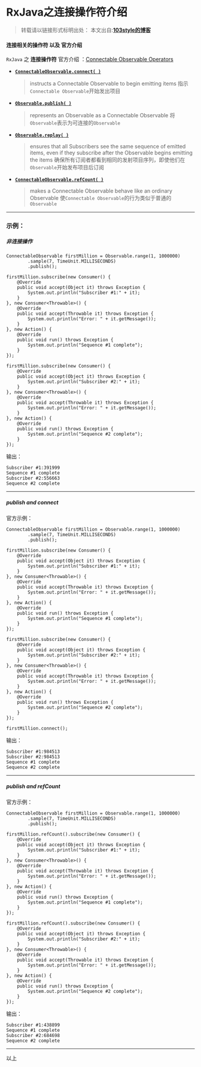 # RxJava之连接操作符介绍 

>转载请以链接形式标明出处： 
本文出自:[**103style的博客**](http://blog.csdn.net/lxk_1993) 

#### 连接相关的操作符 以及 官方介绍
`RxJava` 之 **连接操作符** 官方介绍 ：[Connectable Observable Operators
](https://github.com/ReactiveX/RxJava/wiki/Connectable-Observable-Operators)
*   [**`ConnectableObservable.connect( )`**](http://reactivex.io/documentation/operators/connect.html) 
    >instructs a Connectable Observable to begin emitting items
    指示`Connectable Observable`开始发出项目
*   [**`Observable.publish( )`**](http://reactivex.io/documentation/operators/publish.html)
    >represents an Observable as a Connectable Observable
    将`Observable`表示为可连接的`Observable`
*   [**`Observable.replay( )`**](http://reactivex.io/documentation/operators/replay.html)
    >ensures that all Subscribers see the same sequence of emitted items, even if they subscribe after the Observable begins emitting the items
    确保所有订阅者都看到相同的发射项目序列，即使他们在`Observable`开始发布项目后订阅
*   [**`ConnectableObservable.refCount( )`**](http://reactivex.io/documentation/operators/refcount.html)
    >makes a Connectable Observable behave like an ordinary Observable
    使`Connectable Observable`的行为类似于普通的`Observable`

---


### 示例：

##### 非连接操作
```
ConnectableObservable firstMillion = Observable.range(1, 1000000)
        .sample(7, TimeUnit.MILLISECONDS)
        .publish();

firstMillion.subscribe(new Consumer() {
    @Override
    public void accept(Object it) throws Exception {
        System.out.println("Subscriber #1:" + it);
    }
}, new Consumer<Throwable>() {
    @Override
    public void accept(Throwable it) throws Exception {
        System.out.println("Error: " + it.getMessage());
    }
}, new Action() {
    @Override
    public void run() throws Exception {
        System.out.println("Sequence #1 complete");
    }
});

firstMillion.subscribe(new Consumer() {
    @Override
    public void accept(Object it) throws Exception {
        System.out.println("Subscriber #2:" + it);
    }
}, new Consumer<Throwable>() {
    @Override
    public void accept(Throwable it) throws Exception {
        System.out.println("Error: " + it.getMessage());
    }
}, new Action() {
    @Override
    public void run() throws Exception {
        System.out.println("Sequence #2 complete");
    }
});

```
输出：
```
Subscriber #1:391999
Sequence #1 complete
Subscriber #2:556663
Sequence #2 complete
```

---

##### publish and connect
官方示例：
```
ConnectableObservable firstMillion = Observable.range(1, 1000000)
        .sample(7, TimeUnit.MILLISECONDS)
        .publish();

firstMillion.subscribe(new Consumer() {
    @Override
    public void accept(Object it) throws Exception {
        System.out.println("Subscriber #1:" + it);
    }
}, new Consumer<Throwable>() {
    @Override
    public void accept(Throwable it) throws Exception {
        System.out.println("Error: " + it.getMessage());
    }
}, new Action() {
    @Override
    public void run() throws Exception {
        System.out.println("Sequence #1 complete");
    }
});

firstMillion.subscribe(new Consumer() {
    @Override
    public void accept(Object it) throws Exception {
        System.out.println("Subscriber #2:" + it);
    }
}, new Consumer<Throwable>() {
    @Override
    public void accept(Throwable it) throws Exception {
        System.out.println("Error: " + it.getMessage());
    }
}, new Action() {
    @Override
    public void run() throws Exception {
        System.out.println("Sequence #2 complete");
    }
});

firstMillion.connect();
```
输出：
```
Subscriber #1:984513
Subscriber #2:984513
Sequence #1 complete
Sequence #2 complete
```

---

##### publish and refCount
官方示例：
```
ConnectableObservable firstMillion = Observable.range(1, 1000000)
        .sample(7, TimeUnit.MILLISECONDS)
        .publish();

firstMillion.refCount().subscribe(new Consumer() {
    @Override
    public void accept(Object it) throws Exception {
        System.out.println("Subscriber #1:" + it);
    }
}, new Consumer<Throwable>() {
    @Override
    public void accept(Throwable it) throws Exception {
        System.out.println("Error: " + it.getMessage());
    }
}, new Action() {
    @Override
    public void run() throws Exception {
        System.out.println("Sequence #1 complete");
    }
});

firstMillion.refCount().subscribe(new Consumer() {
    @Override
    public void accept(Object it) throws Exception {
        System.out.println("Subscriber #2:" + it);
    }
}, new Consumer<Throwable>() {
    @Override
    public void accept(Throwable it) throws Exception {
        System.out.println("Error: " + it.getMessage());
    }
}, new Action() {
    @Override
    public void run() throws Exception {
        System.out.println("Sequence #2 complete");
    }
});
```
输出：
```
Subscriber #1:438899
Sequence #1 complete
Subscriber #2:684698
Sequence #2 complete
```

---


以上
